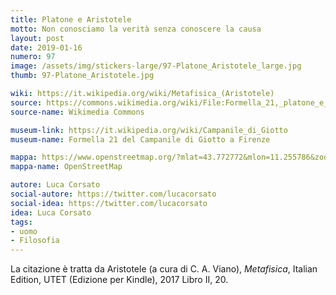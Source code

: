 ```yaml
---
title: Platone e Aristotele
motto: Non conosciamo la verità senza conoscere la causa
layout: post
date: 2019-01-16
numero: 97
image: /assets/img/stickers-large/97-Platone_Aristotele_large.jpg
thumb: 97-Platone_Aristotele.jpg

wiki: https://it.wikipedia.org/wiki/Metafisica_(Aristotele)
source: https://commons.wikimedia.org/wiki/File:Formella_21,_platone_e_aristotele_o_la_filosofia,_luca_della_robbia,_1437-1439dettaglio.JPG
source-name: Wikimedia Commons

museum-link: https://it.wikipedia.org/wiki/Campanile_di_Giotto
museum-name: Formella 21 del Campanile di Giotto a Firenze

mappa: https://www.openstreetmap.org/?mlat=43.772772&mlon=11.255786&zoom=15#map=15/43.7728/11.2558
mappa-name: OpenStreetMap

autore: Luca Corsato
social-autore: https://twitter.com/lucacorsato
social-idea: https://twitter.com/lucacorsato
idea: Luca Corsato
tags:
- uomo
- Filosofia
---
```


La citazione è tratta da Aristotele (a cura di C. A. Viano), *Metafisica*, Italian Edition, UTET (Edizione per Kindle), 2017 Libro II, 20.
